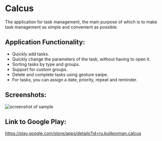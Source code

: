 # Calcus
The application for task management, the main purpose of which is to make task management as simple and convenient as possible.

## Application Functionality:
* Quickly add tasks.
* Quickly change the parameters of the task, without having to open it.
* Sorting tasks by type and groups.
* Support for custom groups.
* Delete and complete tasks using gesture swipe.
* For tasks, you can assign a date, priority, repeat and reminder.

## Screenshots:
![screenshot of sample](http://kulikovman.ru/android/img/Calcus.jpg)

## Link to Google Play:
<https://play.google.com/store/apps/details?id=ru.kulikovman.calcus>
